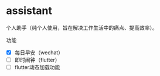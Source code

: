 # assistant
个人助手（纯个人使用，旨在解决工作生活中的痛点、提高效率）。

功能
- [x] 每日早安（wechat）
- [ ] 即时闹钟（flutter）
- [ ] flutter动态加载功能
